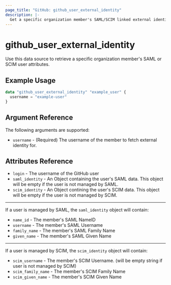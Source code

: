 ```yaml
---
page_title: "GitHub: github_user_external_identity"
description: |-
  Get a specific organization member's SAML/SCIM linked external identity 
---
```


# github_user_external_identity

Use this data source to retrieve a specific organization member's SAML or SCIM user attributes.

## Example Usage

```terraform
data "github_user_external_identity" "example_user" {
  username = "example-user"
}
```

## Argument Reference

The following arguments are supported:

- `username` - (Required) The username of the member to fetch external identity for.

## Attributes Reference

- `login` - The username of the GitHub user
- `saml_identity` - An Object containing the user's SAML data. This object will be empty if the user is not managed by SAML.
- `scim_identity` - An Object contining the user's SCIM data. This object will be empty if the user is not managed by SCIM.

---

If a user is managed by SAML, the `saml_identity` object will contain:

- `name_id` - The member's SAML NameID
- `username` - The member's SAML Username
- `family_name` - The member's SAML Family Name
- `given_name` - The member's SAML Given Name

---

If a user is managed by SCIM, the `scim_identity` object will contain:

- `scim_username` - The member's SCIM Username. (will be empty string if user is not managed by SCIM)
- `scim_family_name` - The member's SCIM Family Name
- `scim_given_name` - The member's SCIM Given Name
